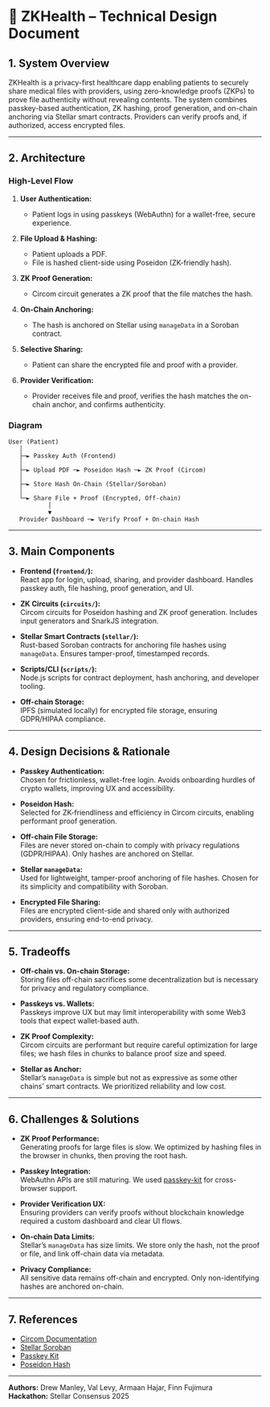 # 🧬 ZKHealth – Technical Design Document

## 1. System Overview

ZKHealth is a privacy-first healthcare dapp enabling patients to securely share medical files with providers, using zero-knowledge proofs (ZKPs) to prove file authenticity without revealing contents. The system combines passkey-based authentication, ZK hashing, proof generation, and on-chain anchoring via Stellar smart contracts. Providers can verify proofs and, if authorized, access encrypted files.

---

## 2. Architecture

### High-Level Flow

1. **User Authentication:**  
   - Patient logs in using passkeys (WebAuthn) for a wallet-free, secure experience.

2. **File Upload & Hashing:**  
   - Patient uploads a PDF.  
   - File is hashed client-side using Poseidon (ZK-friendly hash).

3. **ZK Proof Generation:**  
   - Circom circuit generates a ZK proof that the file matches the hash.

4. **On-Chain Anchoring:**  
   - The hash is anchored on Stellar using `manageData` in a Soroban contract.

5. **Selective Sharing:**  
   - Patient can share the encrypted file and proof with a provider.

6. **Provider Verification:**  
   - Provider receives file and proof, verifies the hash matches the on-chain anchor, and confirms authenticity.

### Diagram

```
User (Patient)
   │
   ├─► Passkey Auth (Frontend)
   │
   ├─► Upload PDF ─► Poseidon Hash ─► ZK Proof (Circom)
   │
   ├─► Store Hash On-Chain (Stellar/Soroban)
   │
   └─► Share File + Proof (Encrypted, Off-chain)
           │
           ▼
   Provider Dashboard ─► Verify Proof + On-chain Hash
```

---

## 3. Main Components

- **Frontend (`frontend/`):**  
  React app for login, upload, sharing, and provider dashboard. Handles passkey auth, file hashing, proof generation, and UI.

- **ZK Circuits (`circuits/`):**  
  Circom circuits for Poseidon hashing and ZK proof generation. Includes input generators and SnarkJS integration.

- **Stellar Smart Contracts (`stellar/`):**  
  Rust-based Soroban contracts for anchoring file hashes using `manageData`. Ensures tamper-proof, timestamped records.

- **Scripts/CLI (`scripts/`):**  
  Node.js scripts for contract deployment, hash anchoring, and developer tooling.

- **Off-chain Storage:**  
  IPFS (simulated locally) for encrypted file storage, ensuring GDPR/HIPAA compliance.

---

## 4. Design Decisions & Rationale

- **Passkey Authentication:**  
  Chosen for frictionless, wallet-free login. Avoids onboarding hurdles of crypto wallets, improving UX and accessibility.

- **Poseidon Hash:**  
  Selected for ZK-friendliness and efficiency in Circom circuits, enabling performant proof generation.

- **Off-chain File Storage:**  
  Files are never stored on-chain to comply with privacy regulations (GDPR/HIPAA). Only hashes are anchored on Stellar.

- **Stellar `manageData`:**  
  Used for lightweight, tamper-proof anchoring of file hashes. Chosen for its simplicity and compatibility with Soroban.

- **Encrypted File Sharing:**  
  Files are encrypted client-side and shared only with authorized providers, ensuring end-to-end privacy.

---

## 5. Tradeoffs

- **Off-chain vs. On-chain Storage:**  
  Storing files off-chain sacrifices some decentralization but is necessary for privacy and regulatory compliance.

- **Passkeys vs. Wallets:**  
  Passkeys improve UX but may limit interoperability with some Web3 tools that expect wallet-based auth.

- **ZK Proof Complexity:**  
  Circom circuits are performant but require careful optimization for large files; we hash files in chunks to balance proof size and speed.

- **Stellar as Anchor:**  
  Stellar’s `manageData` is simple but not as expressive as some other chains’ smart contracts. We prioritized reliability and low cost.

---

## 6. Challenges & Solutions

- **ZK Proof Performance:**  
  Generating proofs for large files is slow. We optimized by hashing files in the browser in chunks, then proving the root hash.

- **Passkey Integration:**  
  WebAuthn APIs are still maturing. We used [passkey-kit](https://github.com/kalepail/passkey-kit) for cross-browser support.

- **Provider Verification UX:**  
  Ensuring providers can verify proofs without blockchain knowledge required a custom dashboard and clear UI flows.

- **On-chain Data Limits:**  
  Stellar’s `manageData` has size limits. We store only the hash, not the proof or file, and link off-chain data via metadata.

- **Privacy Compliance:**  
  All sensitive data remains off-chain and encrypted. Only non-identifying hashes are anchored on-chain.

---

## 7. References

- [Circom Documentation](https://docs.circom.io/)
- [Stellar Soroban](https://soroban.stellar.org/)
- [Passkey Kit](https://github.com/kalepail/passkey-kit)
- [Poseidon Hash](https://github.com/iden3/poseidon)

---

**Authors:** Drew Manley, Val Levy, Armaan Hajar, Finn Fujimura  
**Hackathon:** Stellar Consensus 2025
